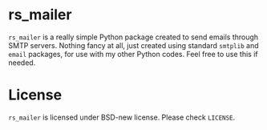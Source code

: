 # rs_mailer

`rs_mailer` is a really simple Python package created to send emails through SMTP servers. Nothing fancy at all, just created using standard `smtplib` and `email` packages, for use with my other Python codes.
Feel free to use this if needed. 

# License

`rs_mailer` is licensed under BSD-new license. Please check `LICENSE`.
